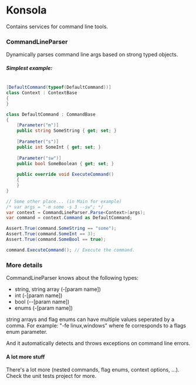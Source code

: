 # Konsola
Contains services for command line tools.

### CommandLineParser
Dynamically parses command line args based on strong typed objects.

##### Simplest example:
```c#

[DefaultCommand(typeof(DefaultCommand))]
class Context : ContextBase
{
}

class DefaultCommand : CommandBase
{
	[Parameter("m")]
	public string SomeString { get; set; }
	
	[Parameter("s")]
	public int SomeInt { get; set; }
	
	[Parameter("sw")]
	public bool SomeBoolean { get; set; }
	
	public override void ExecuteCommand()
	{
	}
}

// Some other place... (in Main for example)
/* var args = "-m some -s 3 --sw"; */
var context = CommandLineParser.Parse<Context>(args);
var command = context.Command as DefaultCommand;

Assert.True(command.SomeString == "some");
Assert.True(command.SomeInt == 3);
Assert.True(command.SomeBool == true);

command.ExecuteCommand(); // Execute the command.


```

### More details
CommandLineParser knows about the following types:
* string, string array (-[param name])
* int (-[param name])
* bool (--[param name])
* enums (-[param name])

string arrays and flag enums can have multiple values seperated by a comma.
For example: "-fe linux,windows" where fe corresponds to a flags enum parameter.

And it automatically detects and throws exceptions on command line errors.

#### A lot more stuff
There's a lot more (nested commands, flag enums, context options, ...). Check the unit tests project for more.